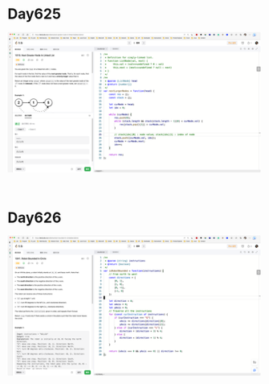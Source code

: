 # Day625

![day625](2304img.assets/day625.png)

&nbsp;

# Day626

![day626](2304img.assets/day626.png)